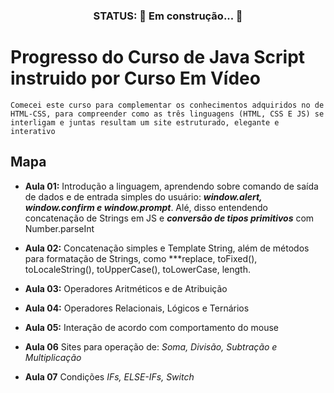 <h3 align="center">
STATUS: 🚧 Em construção...  🚧
</h3>

# Progresso do Curso de Java Script instruido por Curso Em Vídeo
    Comecei este curso para complementar os conhecimentos adquiridos no de HTML-CSS, para compreender como as três linguagens (HTML, CSS E JS) se interligam e juntas resultam um site estruturado, elegante e interativo

## Mapa
- **Aula 01:** Introdução a linguagem, aprendendo sobre comando de saída de dados e de entrada simples do usuário: ***window.alert, window.confirm e window.prompt***. Alé, disso entendendo concatenação de Strings em JS e ***conversão de tipos primitivos*** com Number.parseInt

- **Aula 02:** Concatenação simples e Template String, além de métodos para formatação de Strings, como ***replace, toFixed(), toLocaleString(), toUpperCase(), toLowerCase, length.

- **Aula 03:** Operadores Aritméticos e de Atribuição

- **Aula 04:** Operadores Relacionais, Lógicos e Ternários

- **Aula 05:** Interação de acordo com comportamento do mouse

- **Aula 06** Sites para operação de: *Soma, Divisão, Subtração e Multiplicação*

- **Aula 07** Condições *IFs, ELSE-IFs, Switch* 
